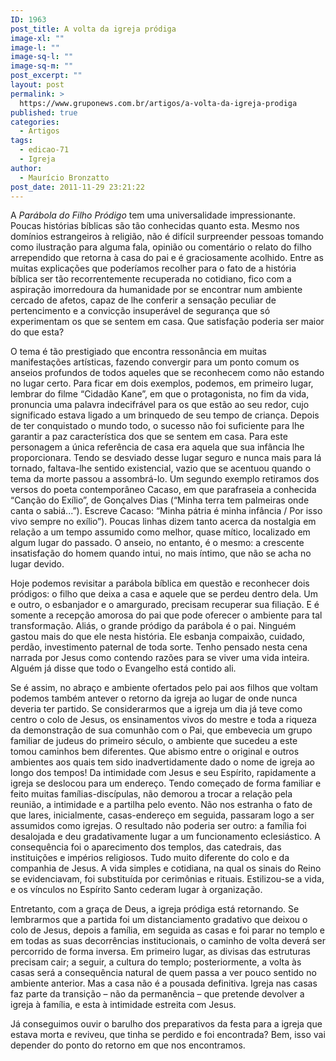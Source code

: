 ```yaml
---
ID: 1963
post_title: A volta da igreja pródiga
image-xl: ""
image-l: ""
image-sq-l: ""
image-sq-m: ""
post_excerpt: ""
layout: post
permalink: >
  https://www.gruponews.com.br/artigos/a-volta-da-igreja-prodiga
published: true
categories:
  - Artigos
tags:
  - edicao-71
  - Igreja
author:
  - Maurício Bronzatto
post_date: 2011-11-29 23:21:22
---
```

A <em>Parábola do Filho Pródigo</em> tem uma universalidade impressionante. Poucas histórias bíblicas são tão conhecidas quanto esta. Mesmo nos domínios estrangeiros à religião, não é difícil surpreender pessoas tomando como ilustração para alguma fala, opinião ou comentário o relato do filho arrependido que retorna à casa do pai e é graciosamente acolhido. Entre as muitas explicações que poderíamos recolher para o fato de a história bíblica ser tão recorrentemente recuperada no cotidiano, fico com a aspiração imorredoura da humanidade por se encontrar num ambiente cercado de afetos, capaz de lhe conferir a sensação peculiar de pertencimento e a convicção insuperável de segurança que só experimentam os que se sentem em casa. Que satisfação poderia ser maior do que esta?

O tema é tão prestigiado que encontra ressonância em muitas manifestações artísticas, fazendo convergir para um ponto comum os anseios profundos de todos aqueles que se reconhecem como não estando no lugar certo. Para ficar em dois exemplos, podemos, em primeiro lugar, lembrar do filme “Cidadão Kane”, em que o protagonista, no fim da vida, pronuncia uma palavra indecifrável para os que estão ao seu redor, cujo significado estava ligado a um brinquedo de seu tempo de criança. Depois de ter conquistado o mundo todo, o sucesso não foi suficiente para lhe garantir a paz característica dos que se sentem em casa. Para este personagem a única referência de casa era aquela que sua infância lhe proporcionara. Tendo se desviado desse lugar seguro e nunca mais para lá tornado, faltava-lhe sentido existencial, vazio que se acentuou quando o tema da morte passou a assombrá-lo. Um segundo exemplo retiramos dos versos do poeta contemporâneo Cacaso, em que parafraseia a conhecida “Canção do Exílio”, de Gonçalves Dias (“Minha terra tem palmeiras onde canta o sabiá...”). Escreve Cacaso: “Minha pátria é minha infância / Por isso vivo sempre no exílio”). Poucas linhas dizem tanto acerca da nostalgia em relação a um tempo assumido como melhor, quase mítico, localizado em algum lugar do passado. O anseio, no entanto, é o mesmo: a crescente insatisfação do homem quando intui, no mais íntimo, que não se acha no lugar devido.

Hoje podemos revisitar a parábola bíblica em questão e reconhecer dois pródigos: o filho que deixa a casa e aquele que se perdeu dentro dela. Um e outro, o esbanjador e o amargurado, precisam recuperar sua filiação. E é somente a recepção amorosa do pai que pode oferecer o ambiente para tal transformação. Aliás, o grande pródigo da parábola é o pai. Ninguém gastou mais do que ele nesta história. Ele esbanja compaixão, cuidado, perdão, investimento paternal de toda sorte. Tenho pensado nesta cena narrada por Jesus como contendo razões para se viver uma vida inteira. Alguém já disse que todo o Evangelho está contido ali.

Se é assim, no abraço e ambiente ofertados pelo pai aos filhos que voltam podemos também antever o retorno da igreja ao lugar de onde nunca deveria ter partido. Se considerarmos que a igreja um dia já teve como centro o colo de Jesus, os ensinamentos vivos do mestre e toda a riqueza da demonstração de sua comunhão com o Pai, que embevecia um grupo familiar de judeus do primeiro século, o ambiente que sucedeu a este tomou caminhos bem diferentes. Que abismo entre o original e outros ambientes aos quais tem sido inadvertidamente dado o nome de igreja ao longo dos tempos! Da intimidade com Jesus e seu Espírito, rapidamente a igreja se deslocou para um endereço. Tendo começado de forma familiar e feito muitas famílias-discípulas, não demorou a trocar a relação pela reunião, a intimidade e a partilha pelo evento. Não nos estranha o fato de que lares, inicialmente, casas-endereço em seguida, passaram logo a ser assumidos como igrejas. O resultado não poderia ser outro: a família foi desalojada e deu gradativamente lugar a um funcionamento eclesiástico. A consequência foi o aparecimento dos templos, das catedrais, das instituições e impérios religiosos. Tudo muito diferente do colo e da companhia de Jesus. A vida simples e cotidiana, na qual os sinais do Reino se evidenciavam, foi substituída por cerimônias e rituais. Estilizou-se a vida, e os vínculos no Espírito Santo cederam lugar à organização.

Entretanto, com a graça de Deus, a igreja pródiga está retornando. Se lembrarmos que a partida foi um distanciamento gradativo que deixou o colo de Jesus, depois a família, em seguida as casas e foi parar no templo e em todas as suas decorrências institucionais, o caminho de volta deverá ser percorrido de forma inversa. Em primeiro lugar, as divisas das estruturas precisam cair; a seguir, a cultura do templo; posteriormente, a volta às casas será a consequência natural de quem passa a ver pouco sentido no ambiente anterior. Mas a casa não é a pousada definitiva. Igreja nas casas faz parte da transição – não da permanência – que pretende devolver a igreja à família, e esta à intimidade estreita com Jesus.

Já conseguimos ouvir o barulho dos preparativos da festa para a igreja que estava morta e reviveu, que tinha se perdido e foi encontrada? Bem, isso vai depender do ponto do retorno em que nos encontramos.